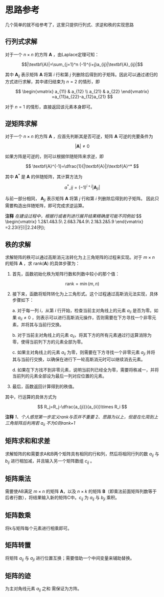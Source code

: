 <!--
 * @Author: test 3402502077@qq.com
 * @Date: 2024-05-08 23:31:33
 * @LastEditors: test 3402502077@qq.com
 * @LastEditTime: 2024-05-13 14:13:19
 * @FilePath: \liuhaohan_hw1\doc\thinking.md
 * @Description: 这是默认设置,请设置`customMade`, 打开koroFileHeader查看配置 进行设置: https://github.com/OBKoro1/koro1FileHeader/wiki/%E9%85%8D%E7%BD%AE
-->
# 思路参考
几个简单的就不给参考了，这里只提供行列式、求逆和秩的实现思路
## 行列式求解
对于一个 $n \times n$ 的方阵 $\textbf{A}$ ，由Laplace定理可知：

$$|\textbf{A}|=\sum_{j=1}^n (-1)^{i+j}a_{ij}|\textbf{A}_{ij}|$$

其中 $\textbf{A}_{ij}$ 表示矩阵 $\textbf{A}$ 将第 $i$ 行和第 $j$ 列删除后得到的子矩阵。因此可以通过递归的方式进行求解，其中递归结束为 $n=2$ 的情形，即

$$
\begin{vmatrix}
a_{11} & a_{12} \\ 
a_{21} & a_{22}
\end{vmatrix}
=a_{11}a_{22}-a_{12}a_{21}
$$

对于 $n=1$ 的情形，直接返回该元素本身即可。
## 逆矩阵求解
对于一个 $n\times n$ 的方阵 $\textbf{A}$ ，应首先判断其是否可逆，矩阵 $\textbf{A}$ 可逆的充要条件为

$$|\textbf{A}|\neq 0$$

如果方阵是可逆的，则可以根据伴随矩阵来求逆，即

$$ \textbf{A}^{-1}=\dfrac{1}{|\textbf{A}|}\textbf{A}^* $$

其中 $\textbf{A}^*$ 是 $\textbf{A}$ 的伴随矩阵，其计算方法为

$$ a^*\_{ij}=(-1)^{i+j}|\textbf{A}_{ji}| $$

与前一部分相同， $\textbf{A}_{ji}$ 表示矩阵 $\textbf{A}$ 将第 $j$ 行和第 $i$ 列删除后得到的子矩阵。
因此只需要构造出伴随矩阵，即可完成求逆运算。

**注释** *在建设过程中，根据行或者列进行展开结果精确度可能不同例如*
$$
\begin{vmatrix}
1.2&1.4&3.5\\
2.6&3.7&4.9\\
2.1&3.2&5.9
\end{vmatrix}
=2.23(行)||2.24(列);
## 秩的求解
求解矩阵的秩可以通过高斯消元法转化为上三角矩阵的过程来实现。对于 $m\times n$ 的矩阵 $\textbf{A}$ ，求 $\text{rank}(\textbf{A})$ 的具体步骤为：

1. 首先，函数初始化秩为矩阵行数和列数中较小的那个值：

$$
\text{rank} = \min(m,n)
$$

2. 接下来，函数将矩阵转化为上三角形式。这个过程通过高斯消元法实现，具体步骤如下：

   a. 对于每一列 $i$，从第 $i$ 行开始，检查当前主对角线上的元素 $a_{ii}$ 是否为零。如果 $a_{ii} \neq 0$ ，则表示可以进行高斯消元操作，否则需要在下方寻找一个非零元素，并将其与当前行交换。

   b. 对于当前主对角线上的元素 $a_{ii}$，将其下方的所有元素通过行运算消除为零，使得当前列下方的元素全部为零。

   c. 如果主对角线上的元素 $a_{ii}$ 为零，则需要在下方寻找一个非零元素 $a_{ji}$ 并将其与当前行交换，以确保在进行下一轮高斯消元时可以继续消去元素。

   d. 如果在下方找不到非零元素，说明当前列已经全为零，需要将秩减一，并将当前列的元素全部设为最后一列对应位置的元素。

3. 最后，函数返回计算得到的秩值。

其中，行运算的具体方式为

$$ R_j=R_j-\dfrac{a_{ji}}{a_{ii}}\times R_i $$

**注释** *1、个人感觉第一步定义rank与否并不重要*
         *2、思路为以上，但是在化简到上三角矩阵后利用若 $a_{ii}$ 不为0则rank+1*

## 矩阵求和和求差
求解矩阵的和需要求A和B两个矩阵具有相同的行和列，然后将相同行列的数 $a_{ij}$ 与 $b_{ij}$ 进行相加减，并且输入另一个矩阵数组  $c_{ij}$ 。

## 矩阵乘法
需要使AB满足 $m\times n$ 的矩阵  $\textbf{A}$，以及 $n\times k$ 的矩阵 $\textbf{B}$（即乘法前面矩阵列数等于后者行数），将结果输入新的矩阵C中。$c_{ij}$ 为 $a_{ij}$ 与 $b_{ji}$ 乘积。

## 矩阵数乘
将k与矩阵每个元素进行相乘即可。

## 矩阵转置
将矩阵 $a_{ij}$ 与 $a_{ji}$ 进行位置互换；需要借助一个中间变量来辅助替换。

## 矩阵的迹
为主对角线元素  $a_{ij}$ 之和
需保证为方阵。

